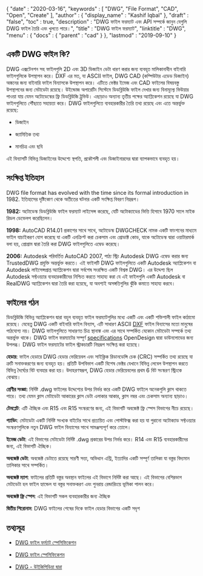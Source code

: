 {
  "date" : "2020-03-16",
  "keywords" : [ "DWG", "File Format", "CAD", "Open", "Create" ],
  "author" : {
    "display_name" : "Kashif Iqbal"
},
  "draft" : "false",
  "toc" : true,
  "description" : "DWG ফাইল ফরম্যাট এবং API সম্পর্কে জানুন যেগুলি DWG ফাইল তৈরি এবং খুলতে পারে।",
  "title" : "DWG ফাইল ফরম্যাট",
  "linktitle" : "DWG",
  "menu" : {
    "docs" : {
      "parent" : "cad"
}
},
  "lastmod" : "2019-09-10"
}

## একটি DWG ফাইল কি?

DWG এক্সটেনশন সহ ফাইলগুলি 2D এবং 3D ডিজাইন ডেটা ধারণ করার জন্য ব্যবহৃত মালিকানাধীন বাইনারি ফাইলগুলিকে উপস্থাপন করে। DXF এর মত, যা ASCII ফাইল, DWG CAD (কম্পিউটার এডেড ডিজাইন) অঙ্কনের জন্য বাইনারি ফাইল বিন্যাসকে উপস্থাপন করে। এটিতে ভেক্টর ইমেজ এবং CAD ফাইলের বিষয়বস্তু উপস্থাপনের জন্য মেটাডেটা রয়েছে। উইন্ডোজ অপারেটিং সিস্টেমে ডিডব্লিউজি ফাইল দেখার জন্য বিনামূল্যে ভিউয়ার পাওয়া যায় যেমন অটোডেস্কের ফ্রি ডিডব্লিউজি ট্রুভিউ। এছাড়াও অন্যান্য তৃতীয় পক্ষের অ্যাপ্লিকেশন রয়েছে যা DWG ফাইলগুলিতে পৌঁছাতে সহায়তা করে। DWG ফাইলগুলিতে ব্যবহারকারীর তৈরি তথ্য রয়েছে এবং এতে অন্তর্ভুক্ত রয়েছে:

* ডিজাইন

* জ্যামিতিক তথ্য

* মানচিত্র এবং ছবি


এই বিন্যাসটি বিভিন্ন ডিজাইনের উদ্দেশ্যে স্থপতি, প্রকৌশলী এবং ডিজাইনারদের দ্বারা ব্যাপকভাবে ব্যবহৃত হয়।

## সংক্ষিপ্ত ইতিহাস ##

DWG file format has evolved with the time since its formal introduction in 1982. ইতিহাসের দৃষ্টিকোণ থেকে অতীতের ঘটনার একটি সংক্ষিপ্ত বিবরণ নিম্নরূপ।

**1982:** অটোডেস্ক ডিডব্লিউজি ফাইল ফরম্যাট লাইসেন্স করেছে, যেটি অটোক্যাডের ভিত্তি হিসাবে 1970 সালে মাইক রিডল ডেভেলপ করেছিলেন।

**1998:** AutoCAD R14.01 প্রকাশের সাথে সাথে, অটোডেস্ক DWGCHECK নামক একটি ফাংশনের মাধ্যমে ফাইল যাচাইকরণ যোগ করেছে যা একটি এনক্রিপ্ট করা চেকসাম এবং প্রোডাক্ট কোড, যাকে অটোডেস্ক দ্বারা ওয়াটারমার্ক বলা হয়, প্রোগ্রাম দ্বারা তৈরি করা DWG ফাইলগুলিতে এম্বেড করেছে।

**2006:** Autodesk পরিবর্তিত AutoCAD 2007, পাঠ্য স্ট্রিং Autodesk DWG এম্বেড করার জন্য TrustedDWG প্রযুক্তি অন্তর্ভুক্ত করতে। এই ফাইলটি DWG ফাইলগুলিতে একটি Autodesk অ্যাপ্লিকেশন বা Autodesk লাইসেন্সপ্রাপ্ত অ্যাপ্লিকেশন দ্বারা সর্বশেষ সংরক্ষিত একটি বিশ্বস্ত DWG। এর উদ্দেশ্য ছিল Autodesk সফ্টওয়্যার ব্যবহারকারীদের নিশ্চিত করতে সাহায্য করা যে এই ফাইলগুলি একটি Autodesk বা RealDWG অ্যাপ্লিকেশন দ্বারা তৈরি করা হয়েছে, যা অবশ্যই অসঙ্গতিগুলির ঝুঁকি কমাতে সাহায্য করবে।

## ফাইলের গঠন ##

ডিডব্লিউজি বিভিন্ন অ্যাপ্লিকেশন দ্বারা বহুল ব্যবহৃত ফাইল ফরম্যাটগুলির মধ্যে একটি এবং একটি শক্তিশালী ফাইল কাঠামো রয়েছে। যেহেতু DWG একটি বাইনারি ফাইল বিন্যাস, এটি সাধারণ ASCII [DXF](/cad/dxf/) ফাইল বিন্যাসের মতো মানুষের পাঠযোগ্য নয়। DWG ফাইলগুলিতে সাধারণত চিত্র স্থানাঙ্ক এবং এর সাথে সম্পর্কিত যেকোন মেটাডেটা সম্পর্কে তথ্য অন্তর্ভুক্ত থাকে। DWG ফাইল ফরম্যাটের সম্পূর্ণ [specifications](https://www.opendesign.com/files/guestdownloads/OpenDesign_Specification_for_.dwg_files.pdf) OpenDesign দ্বারা ডাউনলোডের জন্য উপলব্ধ। DWG ফাইল ফরম্যাটের ফাইল স্ট্রাকচারটি নিম্নরূপ সংক্ষিপ্ত করা হয়েছে।

**হেডার**: ফাইল হেডারে DWG হেডার ভেরিয়েবল এবং সাইক্লিক রিডানডেন্সি চেক (CRC) সম্পর্কিত তথ্য রয়েছে যা ত্রুটি সনাক্তকরণের জন্য ব্যবহৃত হয়। প্রতিটি উপবিভাগ একটি বিশেষ ভেক্টর যেখানে বিভিন্ন লেবেল উপস্থাপন করতে বিভিন্ন দৈর্ঘ্যের বিট ব্যবহার করা হয়। উদাহরণস্বরূপ, DWG হেডার ভেরিয়েবলের প্রথম 6 বিট সংস্করণ স্ট্রিংকে বোঝায়।

**শ্রেণীর সংজ্ঞা:** নির্দিষ্ট .dwg ফাইলের উদ্দেশ্যের উপর নির্ভর করে একটি DWG ফাইলে অনেকগুলি ক্লাস থাকতে পারে। তথ্য যেমন ক্লাস মেটাডেটা আকারের ক্লাস ডেটা এলাকার আকার, ক্লাস নম্বর এবং চেকসাম অন্যান্য ছাড়াও।

**টেমপ্লেট**: এটি ঐচ্ছিক এবং R15 এবং R15 সংস্করণের জন্য, এই বিভাগটি অবজেক্ট ফ্রি স্পেস বিভাগের নীচে রয়েছে।

**প্যাডিং**: মেটাডেটা একটি নির্দিষ্ট সংখ্যক বাইটের সাথে প্রত্যয়িত এবং পোস্টফিক্স করা হয় যা পুরানো অটোক্যাড সফ্টওয়্যার সংস্করণগুলিকে নতুন DWG ফাইল বিন্যাসের সাথে সামঞ্জস্যপূর্ণ করে তোলে।

**ইমেজ ডেটা**: এই বিভাগের মেটাডেটা নির্দিষ্ট .dwg প্রকারের উপর নির্ভর করে। R14 এবং R15 ব্যবহারকারীদের জন্য, এই বিভাগটি ঐচ্ছিক।

**অবজেক্ট ডেটা**: অবজেক্ট ডেটাতে রয়েছে সারণী সত্তা, অভিধান এন্ট্রি, ইত্যাদির একটি সম্পূর্ণ তালিকা যা বস্তুর বিদ্যমান তালিকার সাথে সম্পর্কিত।

**অবজেক্ট ম্যাপ**: ফাইলের প্রতিটি বস্তুর অবস্থান ফাইলের এই বিভাগে নির্দিষ্ট করা আছে। এই বিভাগের বেশিরভাগ মেটাডেটা হল ফাইল হ্যান্ডেল যা বস্তুর সনাক্তকরণ এবং পুনরায় রেন্ডারিংয়ে ভূমিকা পালন করে।

**অবজেক্ট ফ্রি স্পেস**: এই বিভাগটি সকল ব্যবহারকারীর জন্য ঐচ্ছিক

**দ্বিতীয় শিরোনাম**: DWG ফাইলের শেষের দিকে ফাইল হেডার বিভাগের একটি সদৃশ

## তথ্যসূত্র ##

* [DWG ফাইল ফর্ম্যাট স্পেসিফিকেশন](https://www.opendesign.com/files/guestdownloads/OpenDesign_Specification_for_.dwg_files.pdf)

* [DWG ফাইল স্পেসিফিকেশন](https://www.scan2cad.com/blog/dwg/file-spec/)

* [DWG - উইকিপিডিয়া দ্বারা](https://en.wikipedia.org/wiki/.dwg)


